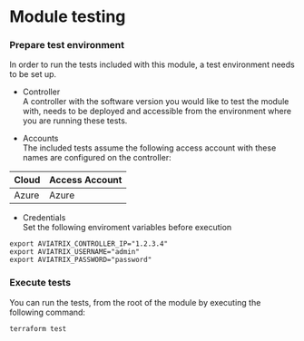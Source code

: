 # Module testing

### Prepare test environment
In order to run the tests included with this module, a test environment needs to be set up.

- Controller<br>
A controller with the software version you would like to test the module with, needs to be deployed and accessible from the environment where you are running these tests.

- Accounts<br>
The included tests assume the following access account with these names are configured on the controller:

Cloud | Access Account
---|---
Azure | Azure

- Credentials<br>
Set the following enviroment variables before execution
```
export AVIATRIX_CONTROLLER_IP="1.2.3.4"
export AVIATRIX_USERNAME="admin"
export AVIATRIX_PASSWORD="password"
```

### Execute tests
You can run the tests, from the root of the module by executing the following command:
```
terraform test
```
